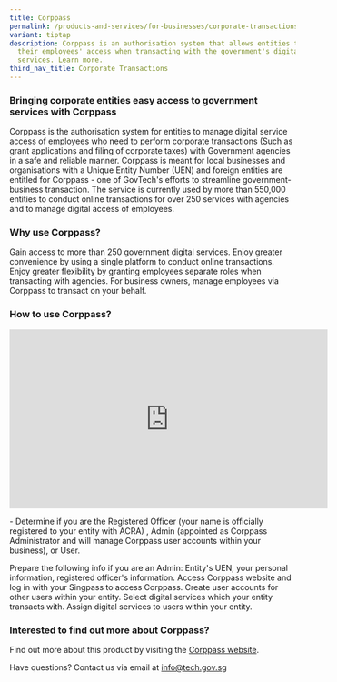```yaml
---
title: Corppass
permalink: /products-and-services/for-businesses/corporate-transactions/corppass/
variant: tiptap
description: Corppass is an authorisation system that allows entities to manage
  their employees' access when transacting with the government's digital
  services. Learn more.
third_nav_title: Corporate Transactions
---
```

<h3><strong>Bringing corporate entities easy access to government services with Corppass</strong></h3>
<p>Corppass is the authorisation system for entities to manage digital service
access of employees who need to perform corporate transactions (Such as
grant applications and filing of corporate taxes) with Government agencies
in a safe and reliable manner. Corppass is meant for local businesses and
organisations with a Unique Entity Number (UEN) and foreign entities are
entitled for Corppass - one of GovTech's efforts to streamline government-business
transaction. The service is currently used by more than 550,000 entities
to conduct online transactions for over 250 services with agencies and
to manage digital access of employees.</p>
<h3><strong>Why use Corppass?</strong></h3>
<p>Gain access to more than 250 government digital services. Enjoy greater
convenience by using a single platform to conduct online transactions.
Enjoy greater flexibility by granting employees separate roles when transacting
with agencies. For business owners, manage employees via Corppass to transact
on your behalf.</p>
<h3><strong>How to use Corppass?</strong></h3>
<div class="iframe-wrapper">
<iframe height="315" width="560" allowfullscreen="true" frameborder="0" src="https://www.youtube.com/embed/0xcHKX_So2o?si=QD8xZZ1ugo-c7yel"></iframe>
</div>
<p>- Determine if you are the Registered Officer (your name is officially
registered to your entity with ACRA) , Admin (appointed as Corppass Administrator
and will manage Corppass user accounts within your business), or User.</p>
<p>Prepare the following info if you are an Admin: Entity's UEN, your personal
information, registered officer's information. Access Corppass website
and log in with your Singpass to access Corppass. Create user accounts
for other users within your entity. Select digital services which your
entity transacts with. Assign digital services to users within your entity.</p>
<h3><strong>Interested to find out more about Corppass?</strong></h3>
<p>Find out more about this product by visiting the <a href="https://www.corppass.gov.sg/" rel="noopener noreferrer nofollow" target="_blank">Corppass website</a>.</p>
<p>Have questions? Contact us via email at <a href="https://www.corppass.gov.sg/cpauth/login/homepage?TAM_OP=login&amp;amp;URL=%2F" rel="noopener noreferrer nofollow" target="_blank">info@tech.gov.sg</a>
</p>